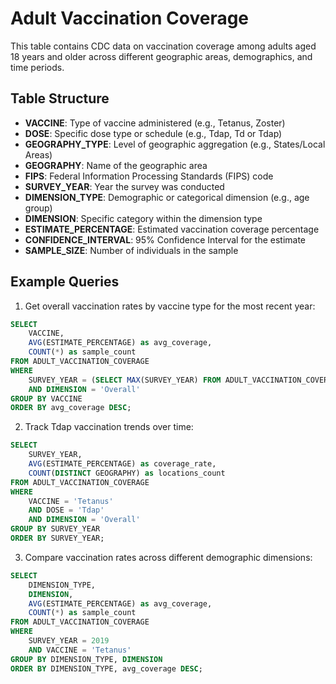 # Adult Vaccination Coverage

This table contains CDC data on vaccination coverage among adults aged 18 years and older across different geographic areas, demographics, and time periods.

## Table Structure

- **VACCINE**: Type of vaccine administered (e.g., Tetanus, Zoster)
- **DOSE**: Specific dose type or schedule (e.g., Tdap, Td or Tdap)
- **GEOGRAPHY_TYPE**: Level of geographic aggregation (e.g., States/Local Areas)
- **GEOGRAPHY**: Name of the geographic area
- **FIPS**: Federal Information Processing Standards (FIPS) code
- **SURVEY_YEAR**: Year the survey was conducted
- **DIMENSION_TYPE**: Demographic or categorical dimension (e.g., age group)
- **DIMENSION**: Specific category within the dimension type
- **ESTIMATE_PERCENTAGE**: Estimated vaccination coverage percentage
- **CONFIDENCE_INTERVAL**: 95% Confidence Interval for the estimate
- **SAMPLE_SIZE**: Number of individuals in the sample

## Example Queries

1. Get overall vaccination rates by vaccine type for the most recent year:
```sql
SELECT 
    VACCINE,
    AVG(ESTIMATE_PERCENTAGE) as avg_coverage,
    COUNT(*) as sample_count
FROM ADULT_VACCINATION_COVERAGE
WHERE 
    SURVEY_YEAR = (SELECT MAX(SURVEY_YEAR) FROM ADULT_VACCINATION_COVERAGE)
    AND DIMENSION = 'Overall'
GROUP BY VACCINE
ORDER BY avg_coverage DESC;
```

2. Track Tdap vaccination trends over time:
```sql
SELECT 
    SURVEY_YEAR,
    AVG(ESTIMATE_PERCENTAGE) as coverage_rate,
    COUNT(DISTINCT GEOGRAPHY) as locations_count
FROM ADULT_VACCINATION_COVERAGE
WHERE 
    VACCINE = 'Tetanus'
    AND DOSE = 'Tdap'
    AND DIMENSION = 'Overall'
GROUP BY SURVEY_YEAR
ORDER BY SURVEY_YEAR;
```

3. Compare vaccination rates across different demographic dimensions:
```sql
SELECT 
    DIMENSION_TYPE,
    DIMENSION,
    AVG(ESTIMATE_PERCENTAGE) as avg_coverage,
    COUNT(*) as sample_count
FROM ADULT_VACCINATION_COVERAGE
WHERE 
    SURVEY_YEAR = 2019
    AND VACCINE = 'Tetanus'
GROUP BY DIMENSION_TYPE, DIMENSION
ORDER BY DIMENSION_TYPE, avg_coverage DESC;
```